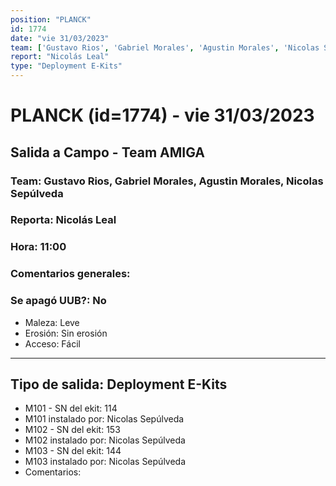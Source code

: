 ```yaml
---
position: "PLANCK"
id: 1774
date: "vie 31/03/2023"
team: ['Gustavo Rios', 'Gabriel Morales', 'Agustin Morales', 'Nicolas Sepúlveda']
report: "Nicolás Leal"
type: "Deployment E-Kits"
---
```


# PLANCK (id=1774) - vie 31/03/2023
## Salida a Campo - Team AMIGA
### Team: Gustavo Rios, Gabriel Morales, Agustin Morales, Nicolas Sepúlveda
### Reporta: Nicolás Leal
### Hora: 11:00
### Comentarios generales: 
### Se apagó UUB?: No 
- Maleza: Leve
- Erosión: Sin erosión
- Acceso: Fácil
---------
## Tipo de salida: Deployment E-Kits
   - M101 - SN del ekit: 114
   - M101 instalado por: Nicolas Sepúlveda
   - M102 - SN del ekit: 153
   - M102 instalado por: Nicolas Sepúlveda
   - M103 - SN del ekit: 144
   - M103 instalado por: Nicolas Sepúlveda
   - Comentarios: 
